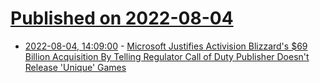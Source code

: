 # [Published on 2022-08-04](index.md)

* [2022-08-04, 14:09:00](https://games.slashdot.org/story/22/08/04/148233/microsoft-justifies-activision-blizzards-69-billion-acquisition-by-telling-regulator-call-of-duty-publisher-doesnt-release-unique-games?utm_source=rss1.0mainlinkanon&utm_medium=feed) - [Microsoft Justifies Activision Blizzard's $69 Billion Acquisition By Telling Regulator Call of Duty Publisher Doesn't Release 'Unique' Games ](https://games.slashdot.org/story/22/08/04/148233/microsoft-justifies-activision-blizzards-69-billion-acquisition-by-telling-regulator-call-of-duty-publisher-doesnt-release-unique-games?utm_source=rss1.0mainlinkanon&utm_medium=feed)
